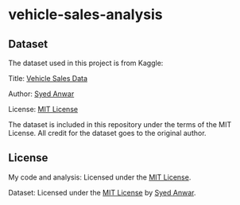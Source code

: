 # vehicle-sales-analysis

## Dataset

The dataset used in this project is from Kaggle:

Title: [Vehicle Sales Data](https://www.kaggle.com/datasets/syedanwarafridi/vehicle-sales-data/data)

Author: [Syed Anwar](https://www.kaggle.com/syedanwarafridi)

License: [MIT License](https://www.mit.edu/~amini/LICENSE.md)

The dataset is included in this repository under the terms of the MIT License. All credit for the dataset goes to the original author.


## License

My code and analysis: Licensed under the [MIT License](https://github.com/ai-artem-orlov/vehicle-sales-analysis?tab=MIT-1-ov-file).

Dataset: Licensed under the [MIT License](https://www.mit.edu/~amini/LICENSE.md) by [Syed Anwar](https://www.kaggle.com/syedanwarafridi).
